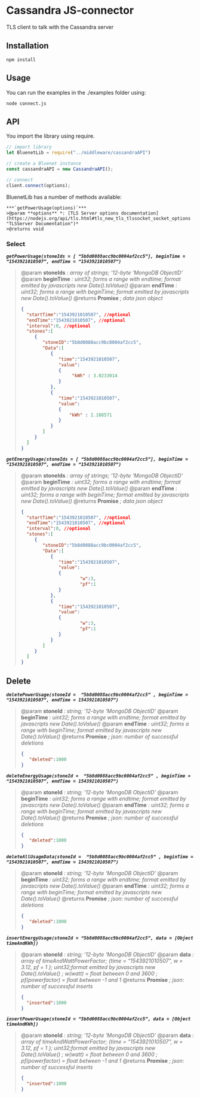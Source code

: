 # Cassandra JS-connector

TLS client to talk with the Cassandra server

## Installation

```
npm install
```

## Usage

You can run the examples in the ./examples folder using:
```
node connect.js
```

## API

You import the library using require.
``` javascript
// import library
let BluenetLib = require("../middleware/cassandraAPI")

// create a Bluenet instance
const cassandraAPI = new CassandraAPI();

// connect
client.connect(options);
```

BluenetLib has a number of methods available:

    ***`getPowerUsage(options)`***
    >@param **options** *: [TLS Server options documentation](https://nodejs.org/api/tls.html#tls_new_tls_tlssocket_socket_options "TLSServer Documentation")*
    >@returns void

### Select
***`getPowerUsage(stoneIds = [ “5b8d0088acc9bc0004af2cc5”], beginTime =  “1543921010507”, endTime = “1543921010507”)`***
> @param **stoneIds** *: array of strings; ‘12-byte ‘MongoDB ObjectID'*
> @param **beginTime** *: uint32; forms a range with endtime;  format emitted by javascripts new Date().toValue()*
> @param **endTime** *: uint32; forms a range with beginTime;  format emitted by javascripts new Date().toValue()*
> @returns **Promise<data>** *; data json object*
>```json
> {
>   "startTime":"1543921010507", //optional
>   "endTime":"1543921010507", //optional
>   "interval":0, //optional
>   "stones":[
>      {
>         "stoneID":"5b8d0088acc9bc0004af2cc5",
>         "Data":[
>            {
>               "time":"1543921010507",
>               "value":
>               {
>                    "kWh" : 3.0233014
>               }
>            },
>            {
>               "time":"1543921010507",
>               "value":
>               {
>                   "kWh" : 2.188571
>               }
>            }
>         ]
>      }
>   ]
>}
>```


***`getEnergyUsage(stoneIds = [ “5b8d0088acc9bc0004af2cc5”], beginTime =  “1543921010507”, endTime = “1543921010507”)`***
> @param **stoneIds** *: array of strings; ‘12-byte ‘MongoDB ObjectID'*
> @param **beginTime** *: uint32; forms a range with endtime;  format emitted by javascripts new Date().toValue()*
> @param **endTime** *: uint32; forms a range with beginTime;  format emitted by javascripts new Date().toValue()*
> @returns **Promise<data>** *; data json object*
>```json
> {
>   "startTime":"1543921010507", //optional
>   "endTime":"1543921010507", //optional
>   "interval":0, //optional
>   "stones":[
>      {
>         "stoneID":"5b8d0088acc9bc0004af2cc5",
>         "Data":[
>            {
>               "time":"1543921010507",
>               "value":
>               {
>                       "w":3,
>						"pf":1
>               }
>            },
>            {
>               "time":"1543921010507",
>               "value":
>               {
>           	  		"w":3,
>              			"pf":1
>               }
>            }
>         ]
>      }
>   ]
>}
>```

## Delete

***`deletePowerUsage(stoneId =  “5b8d0088acc9bc0004af2cc5” , beginTime =  “1543921010507”, endTime = 1543921010507”)
`***
> @param **stoneId** *: string; ‘12-byte ‘MongoDB ObjectID'*
> @param **beginTime** *: uint32; forms a range with endtime;  format emitted by javascripts new Date().toValue()*
> @param **endTime** *: uint32; forms a range with beginTime;  format emitted by javascripts new Date().toValue()*
> @returns **Promise<data>** *; json: number of successful deletions*
>```json
> {
>	 "deleted":1000
>}
>```

***`deleteEnergyUsage(stoneId =  “5b8d0088acc9bc0004af2cc5” , beginTime =  “1543921010507”, endTime = 1543921010507”)
`***
> @param **stoneId** *: string; ‘12-byte ‘MongoDB ObjectID'*
> @param **beginTime** *: uint32; forms a range with endtime;  format emitted by javascripts new Date().toValue()*
> @param **endTime** *: uint32; forms a range with beginTime;  format emitted by javascripts new Date().toValue()*
> @returns **Promise<data>** *; json: number of successful deletions*
>```json
> {
>	 "deleted":1000
>}
>```

***`deleteAllUsageData(stoneId =  “5b8d0088acc9bc0004af2cc5” , beginTime =  “1543921010507”, endTime = 1543921010507”)
`***
> @param **stoneId** *: string; ‘12-byte ‘MongoDB ObjectID'*
> @param **beginTime** *: uint32; forms a range with endtime;  format emitted by javascripts new Date().toValue()*
> @param **endTime** *: uint32; forms a range with beginTime;  format emitted by javascripts new Date().toValue()*
> @returns **Promise<data>** *; json: number of successful deletions*
>```json
> {
>	 "deleted":1000
>}
>```

***`insertEnergyUsage(stoneId = “5b8d0088acc9bc0004af2cc5”, data = [Object timeAndKWh])
`***
> @param **stoneId** *: string; ‘12-byte ‘MongoDB ObjectID'*
> @param **data** *: array of timeAndWattPowerFactor; {time = “1543921010507”, w = 3.12, pf = 1 }; uint32;format emitted by javascripts new Date().toValue() ; w(watt) = float between 0 and 3600 ; pf(powerfactor) = float between -1 and 1*
> @returns **Promise<data>** *; json: number of successful inserts*
>```json
> {
>	"inserted":1000
>}
>```

***`insertPowerUsage(stoneId = “5b8d0088acc9bc0004af2cc5”, data = [Object timeAndKWh])
`***
> @param **stoneId** *: string; ‘12-byte ‘MongoDB ObjectID'*
> @param **data** *: array of timeAndWattPowerFactor; {time = “1543921010507”, w = 3.12, pf = 1 }; uint32;format emitted by javascripts new Date().toValue() ; w(watt) = float between 0 and 3600 ; pf(powerfactor) = float between -1 and 1*
> @returns **Promise<data>** *; json: number of successful inserts*
>```json
> {
>	"inserted":1000
>}
>```